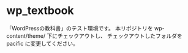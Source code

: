 wp_textbook
===========

「WordPressの教科書」のテスト環境です。
本リポジトリを wp-content/theme/ 下にチェックアウトし、
チェックアウトしたフォルダを pacific に変更してください。
